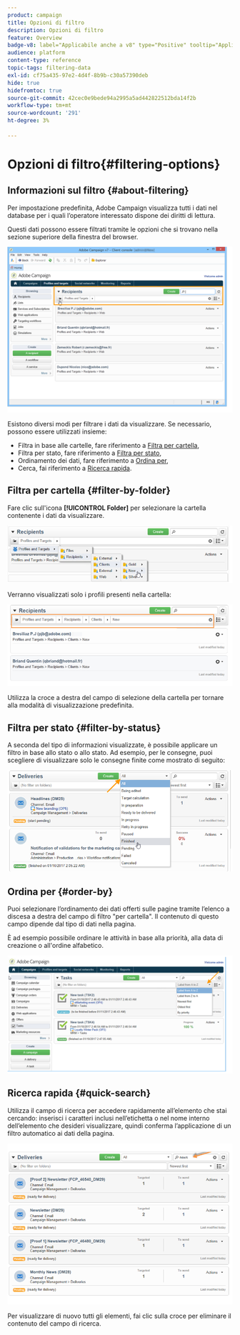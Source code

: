 ```yaml
---
product: campaign
title: Opzioni di filtro
description: Opzioni di filtro
feature: Overview
badge-v8: label="Applicabile anche a v8" type="Positive" tooltip="Applicabile anche a Campaign v8"
audience: platform
content-type: reference
topic-tags: filtering-data
exl-id: cf75a435-97e2-4d4f-8b9b-c30a57390deb
hide: true
hidefromtoc: true
source-git-commit: 42cec0e9bede94a2995a5ad442822512bda14f2b
workflow-type: tm+mt
source-wordcount: '291'
ht-degree: 3%

---
```


# Opzioni di filtro{#filtering-options}



## Informazioni sul filtro {#about-filtering}

Per impostazione predefinita, Adobe Campaign visualizza tutti i dati nel database per i quali l’operatore interessato dispone dei diritti di lettura.

Questi dati possono essere filtrati tramite le opzioni che si trovano nella sezione superiore della finestra del browser.

![](assets/filter_web_zone.png)

Esistono diversi modi per filtrare i dati da visualizzare. Se necessario, possono essere utilizzati insieme:

* Filtra in base alle cartelle, fare riferimento a [Filtra per cartella](#filter-by-folder),
* Filtra per stato, fare riferimento a [Filtra per stato](#filter-by-status),
* Ordinamento dei dati, fare riferimento a [Ordina per](#order-by),
* Cerca, fai riferimento a [Ricerca rapida](#quick-search).

## Filtra per cartella {#filter-by-folder}

Fare clic sull&#39;icona **[!UICONTROL Folder]** per selezionare la cartella contenente i dati da visualizzare.

![](assets/filter_web_select_folder.png)

Verranno visualizzati solo i profili presenti nella cartella:

![](assets/filter_web_folder_display.png)

Utilizza la croce a destra del campo di selezione della cartella per tornare alla modalità di visualizzazione predefinita.

## Filtra per stato {#filter-by-status}

A seconda del tipo di informazioni visualizzate, è possibile applicare un filtro in base allo stato o allo stato. Ad esempio, per le consegne, puoi scegliere di visualizzare solo le consegne finite come mostrato di seguito:

![](assets/d_ncs_user_interface_filter_delivery.png)

## Ordina per {#order-by}

Puoi selezionare l’ordinamento dei dati offerti sulle pagine tramite l’elenco a discesa a destra del campo di filtro &quot;per cartella&quot;. Il contenuto di questo campo dipende dal tipo di dati nella pagina.

È ad esempio possibile ordinare le attività in base alla priorità, alla data di creazione o all&#39;ordine alfabetico.

![](assets/order_data_sample.png)

## Ricerca rapida {#quick-search}

Utilizza il campo di ricerca per accedere rapidamente all’elemento che stai cercando: inserisci i caratteri inclusi nell’etichetta o nel nome interno dell’elemento che desideri visualizzare, quindi conferma l’applicazione di un filtro automatico ai dati della pagina.

![](assets/d_ncs_user_interface_filter_search.png)

Per visualizzare di nuovo tutti gli elementi, fai clic sulla croce per eliminare il contenuto del campo di ricerca.
